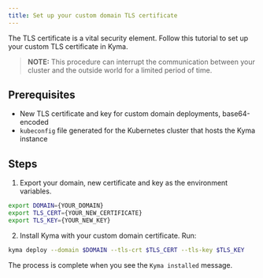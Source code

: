 ```yaml
---
title: Set up your custom domain TLS certificate
---
```


The TLS certificate is a vital security element. Follow this tutorial to set up your custom TLS certificate in Kyma.

>**NOTE:** This procedure can interrupt the communication between your cluster and the outside world for a limited period of time.

## Prerequisites

- New TLS certificate and key for custom domain deployments, base64-encoded
- `kubeconfig` file generated for the Kubernetes cluster that hosts the Kyma instance

## Steps

1. Export your domain, new certificate and key as the environment variables.

```bash
export DOMAIN={YOUR_DOMAIN}
export TLS_CERT={YOUR_NEW_CERTIFICATE}
export TLS_KEY={YOUR_NEW_KEY}
```

2. Install Kyma with your custom domain certificate. Run:

```bash
kyma deploy --domain $DOMAIN --tls-crt $TLS_CERT --tls-key $TLS_KEY
```

The process is complete when you see the `Kyma installed` message.
